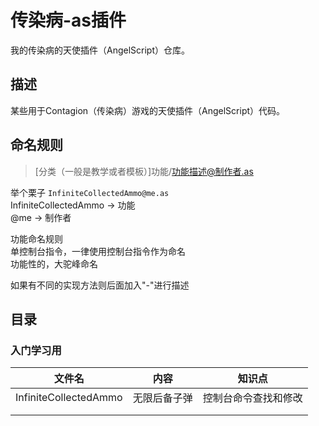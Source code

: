# 传染病-as插件
我的传染病的天使插件（AngelScript）仓库。
## 描述
某些用于Contagion（传染病）游戏的天使插件（AngelScript）代码。

## 命名规则
>[分类（一般是教学或者模板）]功能/功能描述@制作者.as

举个栗子
`InfiniteCollectedAmmo@me.as`  
InfiniteCollectedAmmo -> 功能  
@me -> 制作者

功能命名规则  
单控制台指令，一律使用控制台指令作为命名  
功能性的，大驼峰命名  
  
如果有不同的实现方法则后面加入"-"进行描述


## 目录

### 入门学习用
|文件名|内容|知识点|
| ---- | ---- | ---- |
|InfiniteCollectedAmmo|无限后备子弹|控制台命令查找和修改|
|      |      |      |
|      |      |      |

